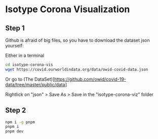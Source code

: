 # Isotype Corona Visualization

## Step 1

Github is afraid of big files, so you have to download the dataset json yourself:

Either in a terminal

```bash
cd isotype-corona-vis
wget https://covid.ourworldindata.org/data/owid-covid-data.json
```

Or go to (The DataSet)[https://github.com/owid/covid-19-data/tree/master/public/data]

Rightlick on "json" > Save As > Save in the "isotype-corona-viz" folder

## Step 2

```bash
npm i -g pnpm
pnpm i
pnpm dev
```

